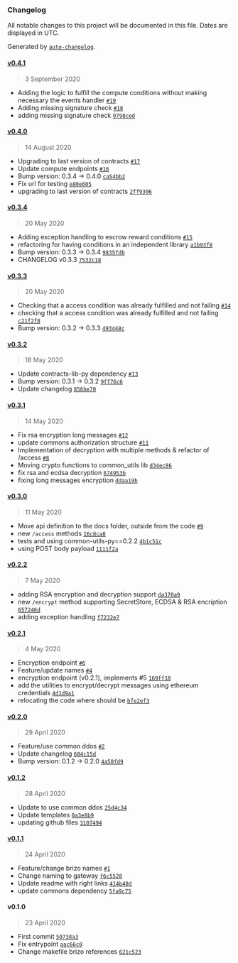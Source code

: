 ### Changelog

All notable changes to this project will be documented in this file. Dates are displayed in UTC.

Generated by [`auto-changelog`](https://github.com/CookPete/auto-changelog).

#### [v0.4.1](https://github.com/keyko-io/nevermined-gateway/compare/v0.4.0...v0.4.1)

> 3 September 2020

- Adding the logic to fulfill the compute conditions without making necessary the events handler [`#19`](https://github.com/keyko-io/nevermined-gateway/pull/19)
- Adding missing signature check [`#18`](https://github.com/keyko-io/nevermined-gateway/pull/18)
- adding missing signature check [`9798ced`](https://github.com/keyko-io/nevermined-gateway/commit/9798ced6d752dabc200eae9ab3d4b4fdc73bce34)

#### [v0.4.0](https://github.com/keyko-io/nevermined-gateway/compare/v0.3.4...v0.4.0)

> 14 August 2020

- Upgrading to last version of contracts [`#17`](https://github.com/keyko-io/nevermined-gateway/pull/17)
- Update compute endpoints [`#16`](https://github.com/keyko-io/nevermined-gateway/pull/16)
- Bump version: 0.3.4 → 0.4.0 [`ca54bb2`](https://github.com/keyko-io/nevermined-gateway/commit/ca54bb224abb49a3d75fa4f63b3834f3cac800ee)
- Fix url for testing [`e80e605`](https://github.com/keyko-io/nevermined-gateway/commit/e80e6054aa72e129e3740d431406431c431d33be)
- upgrading to last version of contracts [`2ff9306`](https://github.com/keyko-io/nevermined-gateway/commit/2ff93065f406f81d7f6ff032357a796d882e0b0c)

#### [v0.3.4](https://github.com/keyko-io/nevermined-gateway/compare/v0.3.3...v0.3.4)

> 20 May 2020

- Adding exception handling to escrow reward conditions [`#15`](https://github.com/keyko-io/nevermined-gateway/pull/15)
- refactoring for having conditions in an independent library [`a1b93f8`](https://github.com/keyko-io/nevermined-gateway/commit/a1b93f88b4922495678d881661948d54c331e341)
- Bump version: 0.3.3 → 0.3.4 [`9835fdb`](https://github.com/keyko-io/nevermined-gateway/commit/9835fdb45584b88471142a79bb0d6a4229e46370)
- CHANGELOG v0.3.3 [`7532c18`](https://github.com/keyko-io/nevermined-gateway/commit/7532c18ee383d44bf47f8be06f05d59125bd9783)

#### [v0.3.3](https://github.com/keyko-io/nevermined-gateway/compare/v0.3.2...v0.3.3)

> 20 May 2020

- Checking that a access condition was already fulfilled and not failing [`#14`](https://github.com/keyko-io/nevermined-gateway/pull/14)
- checking that a access condition was already fulfilled and not failing [`c21f2f8`](https://github.com/keyko-io/nevermined-gateway/commit/c21f2f8f1111917b57b118f1b7664d9233664aff)
- Bump version: 0.3.2 → 0.3.3 [`493448c`](https://github.com/keyko-io/nevermined-gateway/commit/493448c247255a21352553a7d6039bbe9e3ba76e)

#### [v0.3.2](https://github.com/keyko-io/nevermined-gateway/compare/v0.3.1...v0.3.2)

> 18 May 2020

- Update contracts-lib-py dependency [`#13`](https://github.com/keyko-io/nevermined-gateway/pull/13)
- Bump version: 0.3.1 → 0.3.2 [`9ff76c6`](https://github.com/keyko-io/nevermined-gateway/commit/9ff76c6a226f9ccb09e363225dbb09ec4d17d91d)
- Update changelog [`856be70`](https://github.com/keyko-io/nevermined-gateway/commit/856be707baa056418e2a62a21570c91eb51ba97e)

#### [v0.3.1](https://github.com/keyko-io/nevermined-gateway/compare/v0.3.0...v0.3.1)

> 14 May 2020

- Fix rsa encryption long messages [`#12`](https://github.com/keyko-io/nevermined-gateway/pull/12)
- update commons authorization structure [`#11`](https://github.com/keyko-io/nevermined-gateway/pull/11)
- Implementation of decryption with multiple methods & refactor of /access [`#8`](https://github.com/keyko-io/nevermined-gateway/pull/8)
- Moving crypto functions to common_utils lib [`d34ec86`](https://github.com/keyko-io/nevermined-gateway/commit/d34ec869de0d5dd4dad9020ad6d86977ff38aaf7)
- fix rsa and ecdsa decryption [`674953b`](https://github.com/keyko-io/nevermined-gateway/commit/674953b9bf39d14ec4fd100fd0b8b623ef492cce)
- fixing long messages encryption [`ddaa19b`](https://github.com/keyko-io/nevermined-gateway/commit/ddaa19b53bba6e8cdffbc5a0282aa9add84d5c9d)

#### [v0.3.0](https://github.com/keyko-io/nevermined-gateway/compare/v0.2.2...v0.3.0)

> 11 May 2020

- Move api definition to the docs folder, outside from the code [`#9`](https://github.com/keyko-io/nevermined-gateway/pull/9)
- new `/access` methods [`16c8ca8`](https://github.com/keyko-io/nevermined-gateway/commit/16c8ca85339aacaca247b89144c3a67c9ddc16a6)
- tests and using common-utils-py==0.2.2 [`4b1c51c`](https://github.com/keyko-io/nevermined-gateway/commit/4b1c51c41e5cfcf295d87d8fda364c0c4d8d449f)
- using POST body payload [`1111f2a`](https://github.com/keyko-io/nevermined-gateway/commit/1111f2a66d68e622477a8b561e6a2ec23d658b88)

#### [v0.2.2](https://github.com/keyko-io/nevermined-gateway/compare/v0.2.1...v0.2.2)

> 7 May 2020

- adding RSA encryption and decryption support [`da370a9`](https://github.com/keyko-io/nevermined-gateway/commit/da370a959f5fbf2dae5c32cb8459a63ac414342b)
- new `/encrypt` method supporting SecretStore, ECDSA & RSA encription [`657246d`](https://github.com/keyko-io/nevermined-gateway/commit/657246d322cab6608b776fee9adc49474bb25d6c)
- adding exception handling [`f7232e7`](https://github.com/keyko-io/nevermined-gateway/commit/f7232e759e8cca99cc444812fcc2eab7956abadd)

#### [v0.2.1](https://github.com/keyko-io/nevermined-gateway/compare/v0.2.0...v0.2.1)

> 4 May 2020

- Encryption endpoint [`#6`](https://github.com/keyko-io/nevermined-gateway/pull/6)
- Feature/update names [`#4`](https://github.com/keyko-io/nevermined-gateway/pull/4)
- encryption endpoint (v0.2.1), implements #5 [`169ff18`](https://github.com/keyko-io/nevermined-gateway/commit/169ff18c10ba93d5fd33d63c867d609ddeb8e3c4)
- add the utilities to encrypt/decrypt messages using ethereum credentials [`4d1d9a1`](https://github.com/keyko-io/nevermined-gateway/commit/4d1d9a1661bf1bc70b462359f22ac4313d1e3d24)
- relocating the code where should be [`bfe2ef3`](https://github.com/keyko-io/nevermined-gateway/commit/bfe2ef3e586d59d35888dba39fec3523f2103c75)

#### [v0.2.0](https://github.com/keyko-io/nevermined-gateway/compare/v0.1.2...v0.2.0)

> 29 April 2020

- Feature/use common ddos [`#2`](https://github.com/keyko-io/nevermined-gateway/pull/2)
- Update changelog [`684c15d`](https://github.com/keyko-io/nevermined-gateway/commit/684c15d2cd7f63a5d3ce28c163d5154aace3ab57)
- Bump version: 0.1.2 → 0.2.0 [`4a58fd9`](https://github.com/keyko-io/nevermined-gateway/commit/4a58fd96c2b2070fa6452e122edd711d6a0552fd)

#### [v0.1.2](https://github.com/keyko-io/nevermined-gateway/compare/v0.1.1...v0.1.2)

> 28 April 2020

- Update to use common ddos [`25d4c34`](https://github.com/keyko-io/nevermined-gateway/commit/25d4c349fc2de322cdd52c6cf03e18cfda255a0e)
- Update templates [`0a3e8b9`](https://github.com/keyko-io/nevermined-gateway/commit/0a3e8b96adfd5c9cc9f94a653d0d4f3facb3eec9)
- updating github files [`3107494`](https://github.com/keyko-io/nevermined-gateway/commit/3107494e13be8700d23b0568992e0d207b682305)

#### [v0.1.1](https://github.com/keyko-io/nevermined-gateway/compare/v0.1.0...v0.1.1)

> 24 April 2020

- Feature/change brizo names [`#1`](https://github.com/keyko-io/nevermined-gateway/pull/1)
- Change naming to gateway [`f6c5528`](https://github.com/keyko-io/nevermined-gateway/commit/f6c5528c826c3f700d07dd40e6f2db326f828d51)
- Update readme with right links [`414b48d`](https://github.com/keyko-io/nevermined-gateway/commit/414b48de3cdedfc11879bfc19a8a9e12bf5e2d92)
- update commons dependency [`5fa9c75`](https://github.com/keyko-io/nevermined-gateway/commit/5fa9c751352568a7f1e13267ad6d64b83da7bbd0)

#### v0.1.0

> 23 April 2020

- First commit [`50738a3`](https://github.com/keyko-io/nevermined-gateway/commit/50738a36296944861daf35fc3046ad8f7732b7c2)
- Fix entrypoint [`aac66c0`](https://github.com/keyko-io/nevermined-gateway/commit/aac66c0f526888cd7f78195db447d0a37567e44f)
- Change makefile brizo references [`621c523`](https://github.com/keyko-io/nevermined-gateway/commit/621c523a2933183149fddeb8520c2712bb080b4c)
